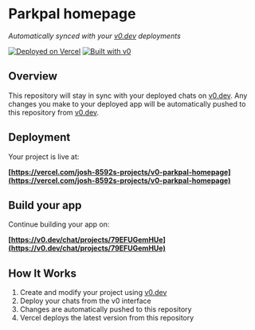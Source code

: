# Parkpal homepage

*Automatically synced with your [v0.dev](https://v0.dev) deployments*

[![Deployed on Vercel](https://img.shields.io/badge/Deployed%20on-Vercel-black?style=for-the-badge&logo=vercel)](https://vercel.com/josh-8592s-projects/v0-parkpal-homepage)
[![Built with v0](https://img.shields.io/badge/Built%20with-v0.dev-black?style=for-the-badge)](https://v0.dev/chat/projects/79EFUGemHUe)

## Overview

This repository will stay in sync with your deployed chats on [v0.dev](https://v0.dev).
Any changes you make to your deployed app will be automatically pushed to this repository from [v0.dev](https://v0.dev).

## Deployment

Your project is live at:

**[https://vercel.com/josh-8592s-projects/v0-parkpal-homepage](https://vercel.com/josh-8592s-projects/v0-parkpal-homepage)**

## Build your app

Continue building your app on:

**[https://v0.dev/chat/projects/79EFUGemHUe](https://v0.dev/chat/projects/79EFUGemHUe)**

## How It Works

1. Create and modify your project using [v0.dev](https://v0.dev)
2. Deploy your chats from the v0 interface
3. Changes are automatically pushed to this repository
4. Vercel deploys the latest version from this repository
